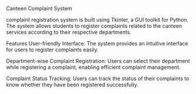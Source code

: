 Canteen Complaint System

complaint registration system is built using Tkinter, a GUI toolkit for Python. The system allows students to register complaints related to the canteen services according to their respective departments.

Features
User-friendly Interface: The system provides an intuitive interface for users to register complaints easily.

Department-wise Complaint Registration: Users can select their department while registering a complaint, enabling efficient complaint management.

Complaint Status Tracking: Users can track the status of their complaints to know whether they have been registered successfully.
